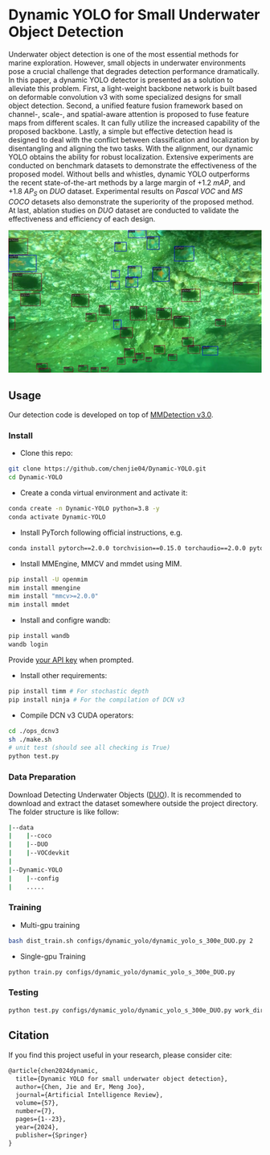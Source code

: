 # Dynamic YOLO for Small Underwater Object Detection

Underwater object detection is one of the most essential methods for marine exploration. However, small objects in underwater environments pose a crucial challenge that degrades detection performance dramatically. In this paper, a dynamic YOLO detector is presented as a solution to alleviate this problem. First, a light-weight backbone network is built based on deformable convolution v3 with some specialized designs for small object detection. Second, a unified feature fusion framework based on channel-, scale-, and spatial-aware attention is proposed to fuse feature maps from different scales. It can fully utilize the increased capability of the proposed backbone. Lastly, a simple but effective detection head is designed to deal with the conflict between classification and localization by disentangling and aligning the two tasks. With the alignment, our dynamic YOLO obtains the ability for robust localization. Extensive experiments are conducted on benchmark datasets to demonstrate the effectiveness of the proposed model. Without bells and whistles, dynamic YOLO outperforms the recent state-of-the-art methods by a large margin of $+1.2 \ mAP$, and $+1.8 \ AP_{S}$ on $\textit{DUO}$ dataset. Experimental results on $\textit{Pascal VOC}$ and $\textit{MS COCO}$ detasets also demonstrate the superiority of the proposed method. At last, ablation studies on $\textit{DUO}$ dataset are conducted to validate the effectiveness and efficiency of each design.

![](images/9.jpg)

## Usage

Our detection code is developed on top of [MMDetection v3.0](https://github.com/open-mmlab/mmdetection/tree/3.x).

### Install

- Clone this repo:

```bash
git clone https://github.com/chenjie04/Dynamic-YOLO.git
cd Dynamic-YOLO
```

- Create a conda virtual environment and activate it:

```bash
conda create -n Dynamic-YOLO python=3.8 -y
conda activate Dynamic-YOLO
```

- Install PyTorch following official instructions, e.g.

```bash
conda install pytorch==2.0.0 torchvision==0.15.0 torchaudio==2.0.0 pytorch-cuda=11.8 -c pytorch -c nvidia
```

- Install MMEngine, MMCV and mmdet using MIM.

```bash
pip install -U openmim
mim install mmengine
mim install "mmcv>=2.0.0"
mim install mmdet
```

- Install and configre wandb:

```bash
pip install wandb
wandb login
```

Provide [your API key](https://wandb.ai/authorize) when prompted.

- Install other requirements:

```bash
pip install timm # For stochastic depth
pip install ninja # For the compilation of DCN v3 
```

- Compile DCN v3 CUDA operators:

```bash
cd ./ops_dcnv3
sh ./make.sh
# unit test (should see all checking is True)
python test.py
```

### Data Preparation

Download Detecting Underwater Objects ([DUO](https://github.com/chongweiliu/DUO)). It is recommended to download and extract the dataset somewhere outside the project directory. The folder structure is like follow:

```bash
|--data
|    |--coco
|    |--DUO
|    |--VOCdevkit
|
|--Dynamic-YOLO
|    |--config
|    .....
```

### Training

- Multi-gpu training

```bash
bash dist_train.sh configs/dynamic_yolo/dynamic_yolo_s_300e_DUO.py 2
```

- Single-gpu Training

```bash
python train.py configs/dynamic_yolo/dynamic_yolo_s_300e_DUO.py
```

### Testing

```bash
python test.py configs/dynamic_yolo/dynamic_yolo_s_300e_DUO.py work_dirs/dynamic_yolo_s_300e_DUO/epoch_300.pth
```

## Citation
If you find this project useful in your research, please consider cite:
```
@article{chen2024dynamic,
  title={Dynamic YOLO for small underwater object detection},
  author={Chen, Jie and Er, Meng Joo},
  journal={Artificial Intelligence Review},
  volume={57},
  number={7},
  pages={1--23},
  year={2024},
  publisher={Springer}
}
```